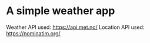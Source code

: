 # A simple weather app

Weather API used: https://api.met.no/
Location API used: https://nominatim.org/